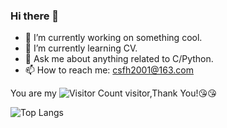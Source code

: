 ### Hi there 👋

<!--
**azukofan/azukofan** is a ✨ _special_ ✨ repository because its `README.md` (this file) appears on your GitHub profile.

Here are some ideas to get you started:

- 🔭 I’m currently working on ...
- 🌱 I’m currently learning ...
- 👯 I’m looking to collaborate on ...
- 🤔 I’m looking for help with ...
- 💬 Ask me about ...
- 📫 How to reach me: ...
- 😄 Pronouns: ...
- ⚡ Fun fact: ...
-->
- 🔭 I’m currently working on something cool.
- 🌱 I’m currently learning CV.
- 💬 Ask me about anything related to C/Python.
- 📫 How to reach me: csfh2001@163.com


You are my ![Visitor Count](https://profile-counter.glitch.me/azukofan/count.svg) visitor,Thank You!:kissing_heart::kissing_heart:


![Top Langs](https://github-readme-stats.vercel.app/api/top-langs/?username=azukofan&layout=compact&theme=tokyonight)

